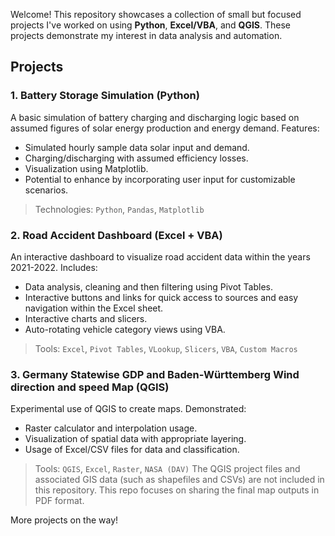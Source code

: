 
Welcome! This repository showcases a collection of small but focused projects I've worked on using **Python**, **Excel/VBA**, and **QGIS**. These projects demonstrate my interest in data analysis and automation.

## Projects

### 1. Battery Storage Simulation (Python)
A basic simulation of battery charging and discharging logic based on assumed figures of solar energy production and energy demand. 
Features:
- Simulated hourly sample data solar input and demand.
- Charging/discharging with assumed efficiency losses.
- Visualization using Matplotlib.
- Potential to enhance by incorporating user input for customizable scenarios.
> Technologies: `Python`, `Pandas`, `Matplotlib`


### 2. Road Accident Dashboard (Excel + VBA)
An interactive dashboard to visualize road accident data within the years 2021-2022. 
Includes:
- Data analysis, cleaning and then filtering using Pivot Tables.
- Interactive buttons and links for quick access to sources and easy navigation within the Excel sheet.
- Interactive charts and slicers.
- Auto-rotating vehicle category views using VBA.

> Tools: `Excel`, `Pivot Tables`, `VLookup`, `Slicers`, `VBA`, `Custom Macros`


### 3. Germany Statewise GDP and Baden-Württemberg Wind direction and speed Map (QGIS)
Experimental use of QGIS to create maps. Demonstrated:
- Raster calculator and interpolation usage.
- Visualization of spatial data with appropriate layering.
- Usage of Excel/CSV files for data and classification.
> Tools: `QGIS`, `Excel`, `Raster`, `NASA (DAV)`
The QGIS project files and associated GIS data (such as shapefiles and CSVs) are not included in this repository.
This repo focuses on sharing the final map outputs in PDF format.

More projects on the way!


